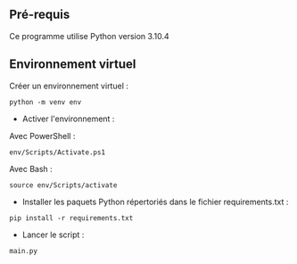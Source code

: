 ## Pré-requis
Ce programme utilise Python version 3.10.4

## Environnement virtuel
Créer un environnement virtuel :

```
python -m venv env
```

- Activer l'environnement :

Avec PowerShell :
```
env/Scripts/Activate.ps1
```
Avec Bash :
```
source env/Scripts/activate
```

- Installer les paquets Python répertoriés dans le fichier requirements.txt :

```
pip install -r requirements.txt
```
- Lancer le script : 

```
main.py
```
